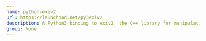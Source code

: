 ```yaml
---
name: python-exiv2
url: https://launchpad.net/py3exiv2
description: A Python3 binding to exiv2, the C++ library for manipulation of EXIF, IPTC and XMP image metadata.
group: None
---
```

